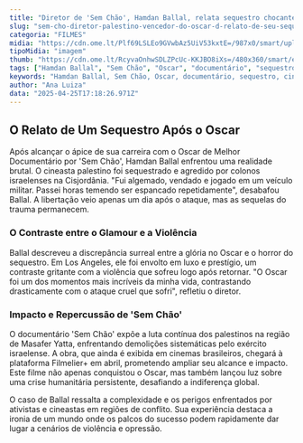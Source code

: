 ```yaml
---
title: "Diretor de 'Sem Chão', Hamdan Ballal, relata sequestro chocante após vitória no Oscar"
slug: "sem-cho-diretor-palestino-vencedor-do-oscar-d-relato-de-seu-sequestro"
categoria: "FILMES"
midia: "https://cdn.ome.lt/Plf69LSLEo9GVwbAz5UiV53kxtE=/987x0/smart/uploads/conteudo/fotos/OMELETE_CAPA_-_2025-04-25T133532.386.png"
tipoMidia: "imagem"
thumb: "https://cdn.ome.lt/RcyvaOnhwSDLZPcUc-KKJBO8iXs=/480x360/smart/extras/conteudos/omelete_THUMB_-_2025-04-25T133418.164.png"
tags: ["Hamdan Ballal", "Sem Chão", "Oscar", "documentário", "sequestro", "cineasta palestino", "conflito Israel-Palestina"]
keywords: "Hamdan Ballal, Sem Chão, Oscar, documentário, sequestro, cineasta palestino, conflito Israel-Palestina"
author: "Ana Luiza"
data: "2025-04-25T17:18:26.971Z"
---
```


## O Relato de Um Sequestro Após o Oscar

Após alcançar o ápice de sua carreira com o Oscar de Melhor Documentário por 'Sem Chão', Hamdan Ballal enfrentou uma realidade brutal. O cineasta palestino foi sequestrado e agredido por colonos israelenses na Cisjordânia. "Fui algemado, vendado e jogado em um veículo militar. Passei horas temendo ser espancado repetidamente", desabafou Ballal. A libertação veio apenas um dia após o ataque, mas as sequelas do trauma permanecem.

### O Contraste entre o Glamour e a Violência

Ballal descreveu a discrepância surreal entre a glória no Oscar e o horror do sequestro. Em Los Angeles, ele foi envolto em luxo e prestígio, um contraste gritante com a violência que sofreu logo após retornar. "O Oscar foi um dos momentos mais incríveis da minha vida, contrastando drasticamente com o ataque cruel que sofri", refletiu o diretor.

### Impacto e Repercussão de 'Sem Chão'

O documentário 'Sem Chão' expõe a luta contínua dos palestinos na região de Masafer Yatta, enfrentando demolições sistemáticas pelo exército israelense. A obra, que ainda é exibida em cinemas brasileiros, chegará à plataforma Filmelier+ em abril, prometendo ampliar seu alcance e impacto. Este filme não apenas conquistou o Oscar, mas também lançou luz sobre uma crise humanitária persistente, desafiando a indiferença global.

O caso de Ballal ressalta a complexidade e os perigos enfrentados por ativistas e cineastas em regiões de conflito. Sua experiência destaca a ironia de um mundo onde os palcos do sucesso podem rapidamente dar lugar a cenários de violência e opressão.